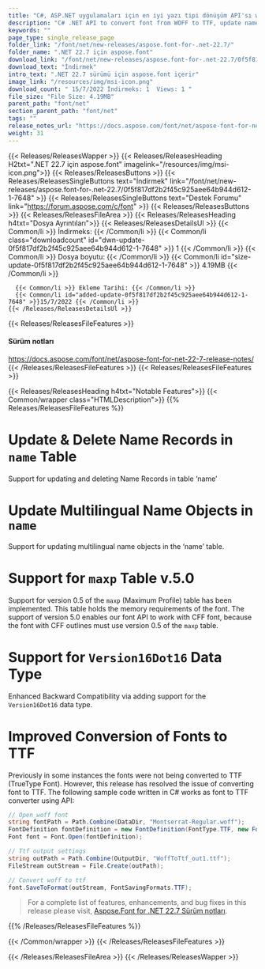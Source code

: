 ```yaml
---
title: "C#, ASP.NET uygulamaları için en iyi yazı tipi dönüşüm API'sı woff - ttf"
description: "C# .NET API to convert font from WOFF to TTF, update name records & multilingual name objects in table ‘name’, supports maxp v.5.0 (Maximum Profile) table."
keywords: ""
page_type: single_release_page
folder_link: "/font/net/new-releases/aspose.font-for-.net-22.7/"
folder_name: ".NET 22.7 için aspose.font"
download_link: "/font/net/new-releases/aspose.font-for-.net-22.7/0f5f817df2b2f45c925aee64b944d612-1-7648"
download_text: "İndirmek"
intro_text: ".NET 22.7 sürümü için aspose.font içerir"
image_link: "/resources/img/msi-icon.png"
download_count: " 15/7/2022 İndirmeks: 1  Views: 1 "
file_size: "File Size: 4.19MB"
parent_path: "font/net"
section_parent_path: "font/net"
tags: ""
release_notes_url: "https://docs.aspose.com/font/net/aspose-font-for-net-22-7-release-notes/"
weight: 31
---
```


{{< Releases/ReleasesWapper >}}
{{< Releases/ReleasesHeading H2txt=".NET 22.7 için aspose.font" imagelink="/resources/img/msi-icon.png">}}
{{< Releases/ReleasesButtons >}}
{{< Releases/ReleasesSingleButtons text="İndirmek" link="/font/net/new-releases/aspose.font-for-.net-22.7/0f5f817df2b2f45c925aee64b944d612-1-7648" >}}
{{< Releases/ReleasesSingleButtons text="Destek Forumu" link="https://forum.aspose.com/c/font" >}}
{{< Releases/ReleasesButtons >}}
{{< Releases/ReleasesFileArea >}}
{{< Releases/ReleasesHeading h4txt="Dosya Ayrıntıları">}}
{{< Releases/ReleasesDetailsUl >}}
{{< Common/li >}} İndirmeks: {{< /Common/li >}}
{{< Common/li class="downloadcount" id="dwn-update-0f5f817df2b2f45c925aee64b944d612-1-7648" >}} 1 {{< /Common/li >}}
{{< Common/li >}} Dosya boyutu: {{< /Common/li >}}
{{< Common/li id="size-update-0f5f817df2b2f45c925aee64b944d612-1-7648" >}} 4.19MB {{< /Common/li >}}

      {{< Common/li >}} Ekleme Tarihi: {{< /Common/li >}}
      {{< Common/li id="added-update-0f5f817df2b2f45c925aee64b944d612-1-7648" >}}15/7/2022 {{< /Common/li >}}
    {{< /Releases/ReleasesDetailsUl >}}

{{< Releases/ReleasesFileFeatures >}}
<h4>Sürüm notları</h4><div><a href='https://docs.aspose.com/font/net/aspose-font-for-net-22-7-release-notes/'>https://docs.aspose.com/font/net/aspose-font-for-net-22-7-release-notes/</a></div>
{{< /Releases/ReleasesFileFeatures >}}
{{< Releases/ReleasesFileFeatures >}}

{{< Releases/ReleasesHeading h4txt="Notable Features">}}
{{< Common/wrapper class="HTMLDescription">}}
{{% Releases/ReleasesFileFeatures %}}

# Update & Delete Name Records in `name` Table

Support for updating and deleting Name Records in table ‘name’

# Update Multilingual Name Objects in `name`

Support for updating multilingual name objects in the ‘name’ table.

# Support for `maxp` Table v.5.0

Support for version 0.5 of the `maxp` (Maximum Profile) table has been implemented. This table holds the memory requirements of the font. The support of version 5.0 enables our font API to work with CFF font, because the font with CFF outlines must use version 0.5 of the `maxp` table.

# Support for `Version16Dot16` Data Type

Enhanced Backward Compatibility via adding support for the `Version16Dot16` data type.

# Improved Conversion of Fonts to TTF

Previously in some instances the fonts were not being converted to TTF (TrueType Font). However, this release has resolved the issue of converting font to TTF. The following sample code written in C# works as font to TTF converter using API:

```csharp
// Open woff font
string fontPath = Path.Combine(DataDir, "Montserrat-Regular.woff");
FontDefinition fontDefinition = new FontDefinition(FontType.TTF, new FontFileDefinition("woff", new FileSystemStreamSource(fontPath)));
Font font = Font.Open(fontDefinition);

// Ttf output settings
string outPath = Path.Combine(OutputDir, "WoffToTtf_out1.ttf");
FileStream outStream = File.Create(outPath);

// Convert woff to ttf
font.SaveToFormat(outStream, FontSavingFormats.TTF);
```

> For a complete list of features, enhancements, and bug fixes in this release please visit, [Aspose.Font for .NET 22.7 Sürüm notları](https://docs.aspose.com/font/net/aspose-font-for-net-22-7-release-notes/).

{{% /Releases/ReleasesFileFeatures %}}

{{< /Common/wrapper >}}
{{< /Releases/ReleasesFileFeatures >}}

{{< /Releases/ReleasesFileArea >}}
{{< /Releases/ReleasesWapper >}}

